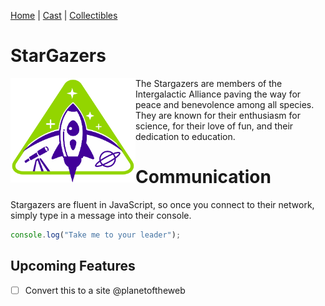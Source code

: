 [Home](README.md) | [Cast](Cast.md) | [Collectibles](Collectibles.md)

<h1>StarGazers</h1>

<img src="images/logo_stargazers_bug.svg" alt="Stargazers Logo" style="width:200px; float: left;">

The Stargazers are members of the Intergalactic Alliance paving the way for peace and benevolence among all species. They are known for their enthusiasm for science, for their love of fun, and their dedication to education.

# Communication

Stargazers are fluent in JavaScript, so once you connect to their network, simply type in a message into their console.

```js
console.log("Take me to your leader");
```

## Upcoming Features
- [ ] Convert this to a site @planetoftheweb
